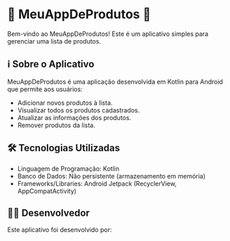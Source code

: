 # 🛒 MeuAppDeProdutos 📱

Bem-vindo ao MeuAppDeProdutos! Este é um aplicativo simples para gerenciar uma lista de produtos.

## ℹ️ Sobre o Aplicativo

MeuAppDeProdutos é uma aplicação desenvolvida em Kotlin para Android que permite aos usuários:

- Adicionar novos produtos à lista.
- Visualizar todos os produtos cadastrados.
- Atualizar as informações dos produtos.
- Remover produtos da lista.

## 🛠️ Tecnologias Utilizadas

- Linguagem de Programação: Kotlin
- Banco de Dados: Não persistente (armazenamento em memória)
- Frameworks/Libraries: Android Jetpack (RecyclerView, AppCompatActivity)

## 👨‍💻 Desenvolvedor

Este aplicativo foi desenvolvido por:
